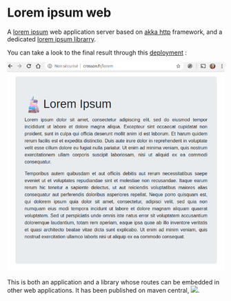 # Lorem ipsum web

A [lorem ipsum][wiki-lorem] web application server based on [akka http][akka-http] framework, and
a dedicated [lorem ipsum librarry][lorem-lib].

You can take a look to the final result
through this [deployment][deployed] : 

![](images/lorem-ipsum-screenshot.png)


This is both an application and a library whose routes can be embedded in other web applications.
It has been published on maven central, [![][LoremIpsumServerAkkaMvnImg]][LoremIpsumServerAkkaMvnLnk].


[deployed]:   http://crosson.fr/lorem
[lorem-lib]:  https://github.com/dacr/lorem-ipsum
[wiki-lorem]: https://en.wikipedia.org/wiki/Lorem_ipsum
[akka-http]:  https://doc.akka.io/docs/akka-http/current/index.html

[LoremIpsumServerAkka]:       https://github.com/dacr/lorem-ipsum-server-akkahttp
[LoremIpsumServerAkkaMvnImg]: https://img.shields.io/maven-central/v/fr.janalyse/lorem-ipsum-server-akkahttp_2.13.svg
[LoremIpsumServerAkkaMvnLnk]: https://search.maven.org/#search%7Cga%7C1%7Cfr.janalyse.lorem-ipsum-server-akkahttp
